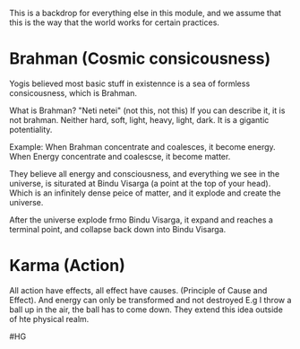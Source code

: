 This is a backdrop for everything else in this module, and we assume that this is the way that the world works for certain practices.

# Brahman (Cosmic consicousness)

Yogis believed most basic stuff in existennce is a sea of formless consicousness, which is Brahman.

What is Brahman?
"Neti netei" (not this, not this)
If you can describe it, it is not brahman.
Neither hard, soft, light, heavy, light, dark. It is a gigantic potentiality.

Example: 
When Brahman concentrate and coalesces, it become energy. 
When Energy concentrate and coalescse, it become matter.
 
They believe  all energy and consciousness, and everything we see in the universe, is siturated at Bindu Visarga (a point at the top of your head). Which is an infinitely dense peice of matter, and it explode and create the universe. 

After the universe explode frmo Bindu Visarga, it expand and reaches a terminal point, and collapse back down into Bindu Visarga.



# Karma (Action)

All action have effects, all effect have causes. (Principle of Cause and Effect).
And energy can only be transformed and not destroyed
E.g I throw a ball up in the air, the ball has to come down.
They extend this idea outside of hte physical realm.

#HG